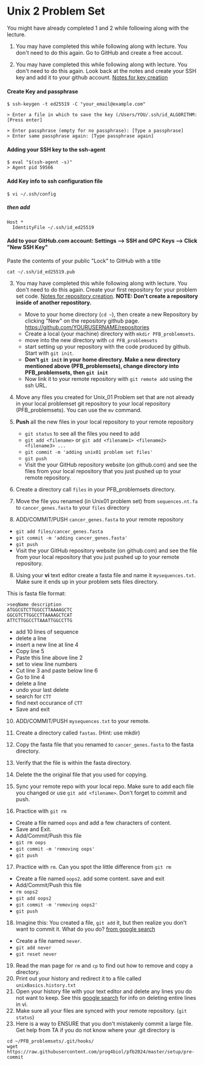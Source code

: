 # Unix 2 Problem Set

You might have already completed 1 and 2 while following along with the lecture.

1. You may have completed this while following along with lecture. You don't need to do this again. Go to GitHub and create a free accout.

2. You may have completed this while following along with lecture. You don't need to do this again. Look back at the notes and create your SSH key and add it to your github account.
   [Notes for key creation](https://github.com/prog4biol/pfb2024/blob/master/unix.md#generating-a-new-ssh-key)
 
 #### Create Key and passphrase
```
$ ssh-keygen -t ed25519 -C "your_email@example.com"
```

```
> Enter a file in which to save the key (/Users/YOU/.ssh/id_ALGORITHM: [Press enter]
```

```
> Enter passphrase (empty for no passphrase): [Type a passphrase]
> Enter same passphrase again: [Type passphrase again]
```

#### Adding your SSH key to the ssh-agent
```
$ eval "$(ssh-agent -s)"
> Agent pid 59566
```

#### Add Key info to ssh configuration file
```
$ vi ~/.ssh/config
```
##### then add
```
Host *
  IdentityFile ~/.ssh/id_ed25519
```

#### Add to your GitHub.com account: Settings --> SSH and GPC Keys --> Click "New SSH Key"
Paste the contents of your public "Lock" to GitHub with a title
```
cat ~/.ssh/id_ed25519.pub
```

3. You may have completed this while following along with lecture. You don't need to do this again.
   Create your first repository for your problem set code. [Notes for repository creation](https://github.com/prog4biol/pfb2024/blob/master/unix.md#git-for-beginners).
   **NOTE: Don't create a repository inside of another repostitory.**
   - Move to your home directory (`cd ~`), then create a new Repository by clicking "New" on the repository github page. https://github.com/YOURUSERNAME/repositories 
   - Create a local (your machine) directory with `mkdir PFB_problemsets`.  
   - move into the new directory with `cd PFB_problemsets` 
   - start setting up your repository with the code produced by github. Start with `git init`. 
   - **Don't `git init` in your home directory. Make a new directory mentioned above (PFB_problemsets), change directory into PFB_problemsets, then `git init`** 
   - Now link it to your remote repository with `git remote add` using the ssh URL.
   

3. Move any files you created for Unix_01 Problem set that are not already in your local problemset git repository to your local repository (PFB_problemsets). You can use the `mv` command.

4. **Push** all the new files in your local repository to your remote repository
   - `git status` to see all the files you need to add
   - `git add <filename>`  or  `git add <filename1> <filename2> <filename3> ...`  
   - `git commit -m 'adding unix01 problem set files'`
   - `git push`
   - Visit the your GitHub repository website (on github.com) and see the files from your local repository that you just pushed up to your remote repository.



5. Create a directory call `files` in your PFB_problemsets directory. 

6. Move the file you renamed (in Unix01 problem set) from `sequences.nt.fa` to `cancer_genes.fasta` to your `files` directory

7. ADD/COMMIT/PUSH `cancer_genes.fasta` to your remote repository
  - `git add files/cancer_genes.fasta`
  - `git commit -m 'adding cancer_genes.fasta'`
  - `git push`
  - Visit the your GitHub repository website (on github.com) and see the file from your local repository that you just pushed up to your remote repository.

8. Using your **vi** text editor create a fasta file and name it `mysequences.txt`. Make sure it ends up in your problem sets files directory.

This is fasta file format:
```
>seqName description
ATGGCGTCTTGGCCTTAAAAGCTC
GGCGTCTTGGCCTTAAAAGCTCAT
ATTCTTGGCCTTAAATTGGCCTTG
```
  - add 10 lines of sequence
  - delete a line
  - insert a new line at line 4
  - Copy line 5
  - Paste this line above line 2
  - set to view line numbers
  - Cut line 3 and paste below line 6
  - Go to line 4
  - delete a line
  - undo your last delete
  - search for `CTT`
  - find next occurance of `CTT`
  - Save and exit


10. ADD/COMMIT/PUSH `mysequences.txt` to your remote.


11. Create a directory called `fastas`.     (Hint: use mkdir)
12. Copy the fasta file that you renamed to `cancer_genes.fasta` to the fasta directory.
13. Verify that the file is within the fasta directory.  
14. Delete the the original file that you used for copying.  
15. Sync your remote repo with your local repo. Make sure to add each file you changed or use `git add <filename>`. Don't forget to commit and push.
16. Practice with `git rm`
  - Create a file named `oops` and add a few characters of content.
  - Save and Exit. 
  - Add/Commit/Push this file 
  - `git rm oops` 
  - `git commit -m 'removing oops'`
  - `git push`
17. Practice with `rm`. Can you spot the little difference from `git rm`
  - Create a file named `oops2`. add some content. save and exit
  - Add/Commit/Push this file
  - `rm oops2`
  - `git add oops2`
  - `git commit -m 'removing oops2'`
  - `git push`
18. Imagine this: You created a file, `git add` it, but then realize you don't want to commit it. What do you do? [from google search](https://stackoverflow.com/questions/348170/how-do-i-undo-git-add-before-commit)
  - Create a file named `never`. 
  - `git add never`
  - `git reset never`
19. Read the man page for `rm` and `cp` to find out how to remove and copy a directory.
20. Print out your history and redirect it to a file called `unixBasics.history.txt`
21. Open your history file with your text editor and delete any lines you do not want to keep. See this [google search](https://www.google.com/search?rlz=1C5CHFA_enUS596US596&q=vi+delete+entire+line&oq=vi+delete+entire+line&gs_l=psy-ab.3..0j0i5i30k1.28765.29854.0.30351.7.6.0.0.0.0.186.526.0j3.3.0....0...1.1.64.psy-ab..5.2.362...0i13k1j0i7i5i30k1.0.Ub2zfH_lp_o) for info on deleting entire lines in vi.
22. Make sure all your files are synced with your remote repository. (`git status`)
23. Here is a way to ENSURE that you don't mistakenly commit a large file. Get help from TA if you do not know where your .git directory is
```
cd ~/PFB_problemsets/.git/hooks/
wget https://raw.githubusercontent.com/prog4biol/pfb2024/master/setup/pre-commit
```
